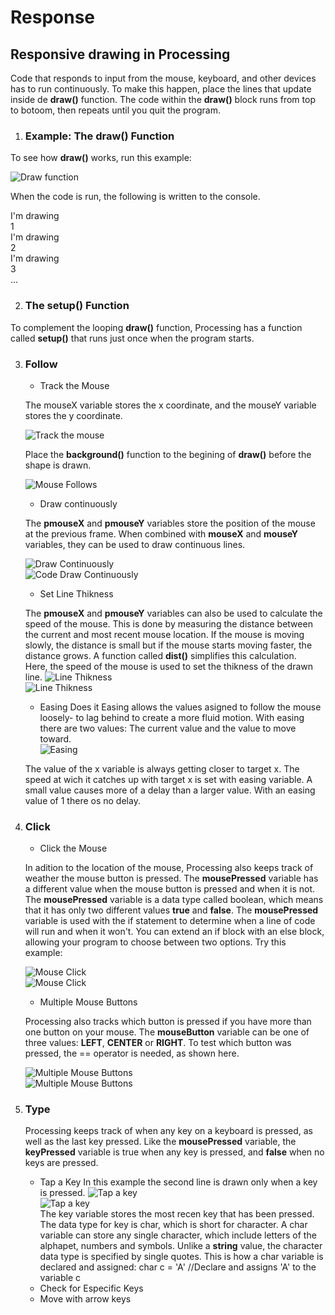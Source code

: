 # Response

## Responsive drawing in Processing 

Code that responds to input from the mouse, keyboard, and other devices has to run continuously. To make this happen, place the lines that update inside de **draw()** function. The code within the **draw()** block runs from top to botoom, then repeats until you quit the program. 

1. ### Example: The draw() Function

To see how **draw()** works, run this example:

![Draw function](images/drawfunction.png)

When the code is run, the following is written to the console.

I'm drawing<br>
1<br>
I'm drawing<br>
2<br>
I'm drawing<br>
3<br>
...<br>

2. ### The setup() Function

To complement the looping **draw()** function, Processing has a function called **setup()** that runs just once when the program starts.

3. ### Follow
    * Track the Mouse<br>
    
    The mouseX variable stores the x coordinate, and the mouseY variable stores the y coordinate. <br>
    
    ![Track the mouse](images/trackmouse.png) <br>
    
    Place the **background()** function to the begining of **draw()** before the shape is drawn. 

    ![Mouse Follows](images/mousefollows.png) <br>
    
    * Draw continuously<br>
    
    The **pmouseX** and **pmouseY** variables store the position of the mouse at the previous frame. When combined with **mouseX** and **mouseY** variables, they can be used to draw continuous lines.
    
     ![Draw Continuously](images/continuously.png) <br>
     ![Code Draw Continuously](images/codecontinuously.png) <br>
    * Set Line Thikness<br>
    
    The **pmouseX** and **pmouseY** variables can also be used to calculate the speed of the mouse. This is done by measuring the distance between the current and most recent mouse location. If the mouse is moving slowly, the distance is small but if the mouse starts moving faster, the distance grows. A function called **dist()** simplifies this calculation.<br>
    Here, the speed of the mouse is used to set the thikness of the drawn line.
     ![Line Thikness](images/dist.png) <br>
     ![Line Thikness](images/distcode.png) <br>
    
    * Easing Does it
    Easing allows the values asigned to follow the mouse loosely- to lag behind to create a more fluid motion. With easing there are two values: The current value and the value to move toward.  
     ![Easing](images/easing.png) <br>
     
     The value of the x variable is always getting closer to target x. The speed at wich it catches up with target x is set with easing variable. A small value causes more of a delay than a larger value. With an easing value of 1 there os no delay.
     
     
4. ### Click 

    * Click the Mouse
    
    In adition to the location of the mouse, Processing also keeps track of weather the mouse button is pressed. The 
    **mousePressed** variable has a different value when the mouse button is pressed and when it is not. The **mousePressed** variable is a data type called boolean, which means that it has only two different values **true** and **false**. The **mousePressed** variable is used with the if statement to determine when a line of code will run and when it won't. You can extend an if block with an else block, allowing your program to choose between two options. Try this example:
    
    ![Mouse Click](images/mouseclick.png) <br>
    ![Mouse Click](images/mouseclick1.png) <br>
    
    * Multiple Mouse Buttons
    
    Processing also tracks which button is pressed if you have more than one button on your mouse. The **mouseButton** variable can be one of three values: **LEFT**, **CENTER** or **RIGHT**. To test which button was pressed, the == operator is needed, as shown here.
    
    ![Multiple Mouse Buttons](images/mouseButtons1.png) <br>
    ![Multiple Mouse Buttons](images/mouseButtons.png) <br>

5. ### Type

    Processing keeps track of when any key on a keyboard is pressed, as well as the last key pressed. Like the **mousePressed** variable, the **keyPressed** variable is true when any key is pressed, and **false** when no keys are pressed.
    
    * Tap a Key
    In this example the second line is drawn only when a key is pressed.
    ![Tap a key](images/key1.png) <br>
    ![Tap a key](images/key.png) <br>
    The key variable stores the most recen key that has been pressed. The data type for key is char, which is short for character. A char variable can store any single character, which include letters of the alphapet, numbers and symbols. Unlike a **string** value, the character data type is specified by single quotes. This is how a char variable is declared and assigned:
    char c = 'A' //Declare and assigns 'A' to the variable c
    * Check for Especific Keys 
    * Move with arrow keys
